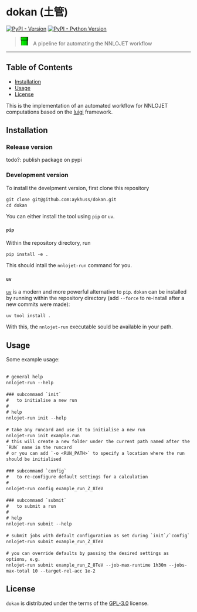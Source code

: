 # dokan (土管)

[![PyPI - Version](https://img.shields.io/pypi/v/dokan.svg)](https://pypi.org/project/dokan)
[![PyPI - Python Version](https://img.shields.io/pypi/pyversions/dokan.svg)](https://pypi.org/project/dokan)

> <img src="./doc/img/dokan.png" height="23px">&emsp;A pipeline for automating the NNLOJET workflow

-----


## Table of Contents

- [Installation](#installation)
- [Usage](#usage)
- [License](#license)

This is the implementation of an automated workflow for NNLOJET computations based on the [luigi](https://github.com/spotify/luigi) framework. 


## Installation

### Release version

todo?: publish package on pypi

### Development version

To install the develpment version, first clone this repository
```console
git clone git@github.com:aykhuss/dokan.git
cd dokan
```
You can either install the tool using `pip` or `uv`.

#### `pip`
Within the repository directory, run
```console
pip install -e .
```
This should intall the `nnlojet-run` command for you.

#### `uv`
[`uv`](https://docs.astral.sh/uv/) is a modern and more powerful alternative to `pip`.
`dokan` can be installed by running within the repository directory (add `--force` to re-install after a new commits were made):
```console
uv tool install .
```
With this, the `nnlojet-run` executable sould be available in your path.


## Usage

Some example usage:
```console

# general help
nnlojet-run --help

### subcommand `init` 
#   to initialise a new run
#   
# help
nnlojet-run init --help

# take any runcard and use it to initialise a new run
nnlojet-run init example.run
# this will create a new folder under the current path named after the `RUN` name in the runcard
# or you can add `-o <RUN_PATH>` to specify a location where the run should be initialised

### subcommand `config` 
#   to re-configure default settings for a calculation
#   
nnlojet-run config example_run_Z_8TeV

### subcommand `submit` 
#   to submit a run
#   
# help
nnlojet-run submit --help

# submit jobs with default configuration as set during `init`/`config`
nnlojet-run submit example_run_Z_8TeV 

# you can override defaults by passing the desired settings as options, e.g.
nnlojet-run submit example_run_Z_8TeV --job-max-runtime 1h30m --jobs-max-total 10 --target-rel-acc 1e-2

```


## License

`dokan` is distributed under the terms of the [GPL-3.0](https://spdx.org/licenses/GPL-3.0-or-later.html) license.

